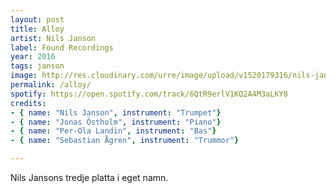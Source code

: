 ```yaml
---
layout: post
title: Alloy
artist: Nils Janson
label: Found Recordings
year: 2016
tags: janson
image: http://res.cloudinary.com/urre/image/upload/v1520179316/nils-janson-alloy_qgaevn_ipc8vj.jpg
permalink: /alloy/
spotify: https://open.spotify.com/track/6QtR9erlV1KQ2A4M3aLKY8
credits:
- { name: "Nils Janson", instrument: "Trumpet"}
- { name: "Jonas Östholm", instrument: "Piano"}
- { name: "Per-Ola Landin", instrument: "Bas"}
- { name: "Sebastian Ågren", instrument: "Trummor"}

---
```


Nils Jansons tredje platta i eget namn.
